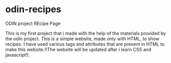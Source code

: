 # odin-recipes
ODIN project REcipe Page

This is my first project that i made with the help of the materials provided by the odin project. This is a simple website, made only with HTML, to show recipes. I have used various tags and attributes that are present in HTML to make this website.!!The website will be updated after i learn CSS and javascript!!.  